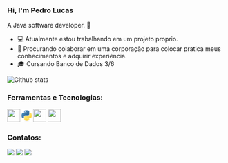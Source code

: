 ### Hi, I'm Pedro Lucas 
A Java software developer. 👋

- 💻 Atualmente estou trabalhando em um projeto proprio.
- 💼 Procurando colaborar em uma corporação para colocar pratica meus conhecimentos e adquirir experiência.
- 🎓 Cursando Banco de Dados 3/6

![Github stats](https://github-readme-stats.vercel.app/api?username=Pedrolucasrd&theme=blackcontrast&show_icons=true&count_private=true)
### Ferramentas e Tecnologias:
<div>
<img src="https://camo.githubusercontent.com/65b616ed4448c46e59c11345a1d49a01adc6d51f9bd6e93ee61d29573e04c597/68747470733a2f2f63646e2e6a7364656c6976722e6e65742f67682f64657669636f6e732f64657669636f6e2f69636f6e732f6a6176612f6a6176612d6f726967696e616c2d776f72646d61726b2e737667" width="30" height="30"/><img src="https://raw.githubusercontent.com/devicons/devicon/master/icons/python/python-original.svg" width="30" height="30"/><img src="https://upload.wikimedia.org/wikipedia/commons/thumb/2/29/Postgresql_elephant.svg/1200px-Postgresql_elephant.svg.png" width="30" height="30"/> <img src="https://cdn.jsdelivr.net/gh/devicons/devicon/icons/git/git-original.svg" width="30" height="30"/>
<div>

### Contatos:

<div>
<a href="https://www.instagram.com/pedrolucas.rd/" target="_blank"><img src="https://img.shields.io/badge/-Instagram-%23E4405F?style=for-the-badge&logo=instagram&logoColor=white" target="_blank"></a>
<a href = "mailto:pedrolucas.emp@gmail.com"><img src="https://img.shields.io/badge/Gmail-D14836?style=for-the-badge&logo=gmail&logoColor=white" target="_blank"></a>
<a href="https://www.linkedin.com/in/pedro-lucas-rodrigues-7116961b5/" target="_blank"><img src="https://img.shields.io/badge/-LinkedIn-%230077B5?style=for-the-badge&logo=linkedin&logoColor=white" target="_blank"></a>   
</div>
